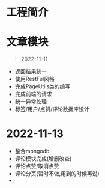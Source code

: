 # 工程简介

# 文章模块
> 2022-11-11
- 返回结果统一
- 使用RestFul风格
- 完成PageUtils类的编写
- 完成前端的请求
- 统一异常处理
- 标签/用户/点赞/评论数据库设计


# 2022-11-13
- 整合mongodb
- 评论模块完成(增删改查)
- 评论点赞/取消点赞
- 评论分页(暂时不做,用到的时候再说)
- 
